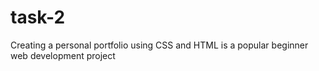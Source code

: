 # task-2
Creating a personal portfolio using CSS and HTML is a popular beginner web development  project
